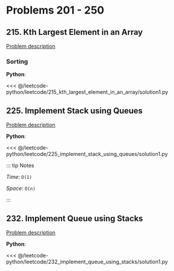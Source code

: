 # Problems 201 - 250

## 215. Kth Largest Element in an Array

[Problem description](https://leetcode.com/problems/kth-largest-element-in-an-array/)

### Sorting

__Python__:

<<< @/leetcode-python/leetcode/215_kth_largest_element_in_an_array/solution1.py

## 225. Implement Stack using Queues

[Problem description](https://leetcode.com/problems/implement-stack-using-queues/)

__Python__:

<<< @/leetcode-python/leetcode/225_implement_stack_using_queues/solution1.py

::: tip Notes

_Time_: `O(1)`

_Space_: `O(n)`

:::

## 232. Implement Queue using Stacks

[Problem description](https://leetcode.com/problems/implement-queue-using-stacks/)

__Python__:

<<< @/leetcode-python/leetcode/232_implement_queue_using_stacks/solution1.py
